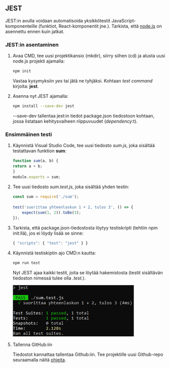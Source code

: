 ## JEST

JEST:in avulla voidaan automatisoida yksikkötestit JavaScript-komponenteille (funktiot, React-komponentit jne.). Tarkista, että [node.js](https://nodejs.org/en/) on asennettu ennen kuin jatkat.

### JEST:in asentaminen

1. Avaa CMD, tee uusi projektikansio (mkdir), siirry siihen (cd) ja alusta uusi node.js projekti ajamalla:
​
    ```bash
    npm init
    ```
    Vastaa kysymyksiin *yes* tai jätä ne tyhjäksi. Kohtaan *test command* kirjoita: **jest**.
2. Asenna nyt JEST ajamalla:

    ```bash
    npm install --save-dev jest ​
    ```
    --save-dev tallentaa jest:in tiedot package.json tiedostoon kohtaan, jossa listataan kehitysvaiheen riippuvuudet (*dependency*:t).

### Ensimmäinen testi

1. Käynnistä Visual Studio Code, tee uusi tiedosto *sum.js*, joka sisältää testattavan funktion **sum**:​

    ```js
    function sum(a, b) { ​
    return a + b; ​
    } ​
    module.exports = sum;
    ```
2. Tee uusi tiedosto *sum.test.js*, joka sisältää yhden testin:

    ```js
    const sum = require('./sum'); ​

    test('suorittaa yhteenlaskun 1 + 2, tulos 3', () => {
        expect(sum(1, 2)).toBe(3);
    }​);​
    ```
3. Tarkista, että package.json-tiedostosta löytyy testiskripti (tehtiin npm init:llä), jos ei löydy lisää se sinne:​

    ```js
    { "scripts": { "test": "jest" } }​
    ```
4. Käynnistä testiskiptin ajo CMD:n kautta:​

    ```bash
    npm run test​
    ```
    Nyt JEST ajaa kaikki testit, joita se löytää hakemistosta (testit sisältävän tiedoston nimessä tulee olla *.test.*).

    ![Sum-testit](img/jest_pass_1.PNG)
5. Tallenna GitHub:iin

    Tiedostot kannattaa tallentaa Github:iin. Tee projektille uusi Github-repo seuraamalla näitä [ohjeita](../github/uusirepo.html).
